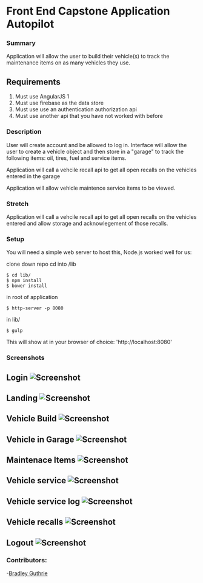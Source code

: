 # Front End Capstone Application  Autopilot

### Summary
Application will allow the user to build their vehicle(s) to track the maintenance items on as many vehicles they use.  

## Requirements
1. Must use AngularJS 1
1. Must use firebase as the data store
1. Must use use an authentication authorization api
1. Must use another api that you have not worked with before


### Description
User will create account and be allowed to log in.  Interface will allow the  user to create a vehicle object and then store in a "garage" to track the following items: oil, tires, fuel and service items.

Application will call a vehcile recall api to get all open recalls on the vehicles entered in the garage

Application will allow vehicle maintence service items to be viewed.

### Stretch
Application will call a vehcile recall api to get all open recalls on the vehicles entered and allow storage and acknowlegement of those recalls.

### Setup
You will need a simple web server to host this, Node.js worked well for us:

clone down repo
cd into /lib
```
$ cd lib/
$ npm install
$ bower install
```
in root of  application

```
$ http-server -p 8080
```
in lib/

```
$ gulp
```

This will show at in your browser of choice:
'http://localhost:8080'


### Screenshots


## Login ![Screenshot](/img/login.png)

## Landing ![Screenshot](/img/landing.png)

## Vehicle Build ![Screenshot](/img/auto.png)

## Vehicle in Garage ![Screenshot](/img/garage.png)

## Maintenace Items ![Screenshot](/img/oilfueltires.png)

## Vehicle service ![Screenshot](/img/service.png)

## Vehicle service log ![Screenshot](/img/serviceLog.png)

## Vehicle recalls ![Screenshot](/img/serviceRecall.png)

## Logout ![Screenshot](/img/logout.png)

### Contributors:
-[Bradley Guthrie](https://github.com/guthb)
